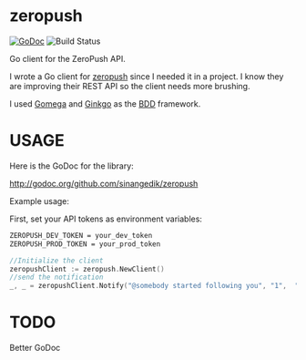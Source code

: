zeropush
========
[![GoDoc](http://godoc.org/github.com/sinangedik/zeropush?status.svg)](http://godoc.org/github.com/sinangedik/zeropush)
![Build Status](https://travis-ci.org/sinangedik/zeropush.svg?branch=master)

Go client for the ZeroPush API.

I wrote a Go client for [zeropush](https://zeropush.com) since I needed it in a project. I know they are improving their REST API so the client needs more brushing.

I used [Gomega](http://onsi.github.io/gomega/) and [Ginkgo](http://onsi.github.io/ginkgo/) as the [BDD](http://guide.agilealliance.org/guide/bdd.html) framework.

USAGE
========
Here is the GoDoc for the library:

http://godoc.org/github.com/sinangedik/zeropush

Example usage:

First, set your API tokens as environment variables:

```sh
ZEROPUSH_DEV_TOKEN = your_dev_token
ZEROPUSH_PROD_TOKEN = your_prod_token
```

```go
//Initialize the client
zeropushClient := zeropush.NewClient()
//send the notification
_, _ = zeropushClient.Notify("@somebody started following you", "1",  "Tock.tiff", `{"key1" : "value1", "key2", "value2"}`, "", "", "LikeNotification", "your_device_token")
```

TODO
========
Better GoDoc
